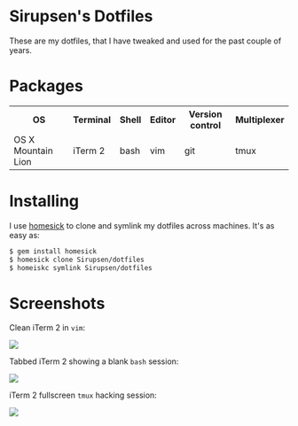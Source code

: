 # Sirupsen's Dotfiles

These are my dotfiles, that I have tweaked and used for the past couple of years.

# Packages

<table>
  <tr>
    <th>OS</th>
    <th>Terminal</th>
    <th>Shell</th>
    <th>Editor</th>
    <th>Version control</th>
    <th>Multiplexer</th>
  </tr>
  <tr>
    <td>OS X Mountain Lion</td>
    <td>iTerm 2</td>
    <td>bash</td>
    <td>vim</td>
    <td>git</td>
    <td>tmux</td>
  </tr>
</table>

# Installing

I use [homesick][homesick] to clone and symlink my dotfiles across machines.
It's as easy as:

```bash
$ gem install homesick
$ homesick clone Sirupsen/dotfiles
$ homeiskc symlink Sirupsen/dotfiles
```

[homesick]: http://github.com/technicalpickles/homesick

# Screenshots

Clean iTerm 2 in `vim`:

![](http://f.cl.ly/items/17070e1m3v2o2Q0b1K0b/Screen%20Shot%202012-08-11%20at%209.23.12%20PM.png)

Tabbed iTerm 2 showing a blank `bash` session:

![](http://f.cl.ly/items/1b2i1w240h043U3I3L3z/Screen%20Shot%202012-08-11%20at%209.31.27%20PM.png)

iTerm 2 fullscreen `tmux` hacking session:

![](http://f.cl.ly/items/010H27313W0F2y1g2u47/Screen%20Shot%202012-08-11%20at%209.28.53%20PM.png)
